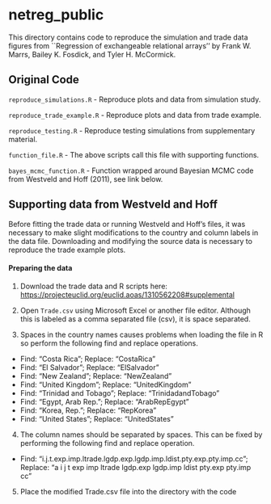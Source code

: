 # netreg_public
This directory contains code to reproduce the simulation and trade data figures from ``Regression of exchangeable relational arrays’’ by Frank W. Marrs, Bailey K. Fosdick, and Tyler H. McCormick.

## Original Code
`reproduce_simulations.R`  -  Reproduce plots and data from simulation study. 

`reproduce_trade_example.R`  -  Reproduce plots and data from trade example. 

`reproduce_testing.R`  -  Reproduce testing simulations from supplementary material. 

`function_file.R`  -  The above scripts call this file with supporting functions.

`bayes_mcmc_function.R`  - Function wrapped around Bayesian MCMC code from Westveld and Hoff (2011), see link below.


## Supporting data from Westveld and Hoff

Before fitting the trade data or running Westveld and Hoff’s files, it was necessary to make slight modifications to the country and column labels in the data file. Downloading and modifying the source data is necessary to reproduce the trade example plots. 

#### Preparing the data
1) Download the trade data and R scripts here:  https://projecteuclid.org/euclid.aoas/1310562208#supplemental 

2) Open `Trade.csv` using Microsoft Excel or another file editor.  Although this is
labeled as a comma separated file (csv), it is space separated.

3) Spaces in the country names causes problems when loading the file in R so 
perform the following find and replace operations.
 - Find: “Costa Rica”; Replace: “CostaRica”
 - Find: “El Salvador”; Replace: “ElSalvador”
 - Find: “New Zealand”; Replace: “NewZealand”
 - Find: “United Kingdom”; Replace: “UnitedKingdom”
 - Find: “Trinidad and Tobago”; Replace: “TrinidadandTobago”
 - Find: “Egypt, Arab Rep.”; Replace: “ArabRepEgypt”
 - Find: “Korea, Rep.”; Replace: “RepKorea”
 - Find: “United States”; Replace: “UnitedStates”
 
4) The column names should be separated by spaces.  This can be fixed by performing the following find and replace operation.
 - Find: “i.j.t.exp.imp.ltrade.lgdp.exp.lgdp.imp.ldist.pty.exp.pty.imp.cc”;
    Replace: “a i j t exp imp ltrade lgdp.exp lgdp.imp ldist pty.exp pty.imp cc”

5) Place the modified Trade.csv file into the directory with the code

